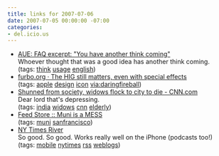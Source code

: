 ```yaml
---
title: links for 2007-07-06
date: 2007-07-05 00:00:00 -07:00
categories:
- del.icio.us
---
```


<ul class="delicious">
    <li>
        <div class="delicious-link"><a href="http://alt-usage-english.org/excerpts/fxyouhav.html">AUE: FAQ excerpt: "You have another think coming"</a></div>
        <div class="delicious-extended">Whoever thought that was a good idea has another think coming.</div>
        <div class="delicious-tags">(tags: <a href="http://del.icio.us/torrez/think">think</a> <a href="http://del.icio.us/torrez/usage">usage</a> <a href="http://del.icio.us/torrez/english">english</a>)</div>
    </li>
    <li>
        <div class="delicious-link"><a href="http://furbo.org/2007/07/03/the-hig-still-matters-even-with-special-effects/">furbo.org · The HIG still matters, even with special effects</a></div>
        <div class="delicious-tags">(tags: <a href="http://del.icio.us/torrez/apple">apple</a> <a href="http://del.icio.us/torrez/design">design</a> <a href="http://del.icio.us/torrez/icon">icon</a> <a href="http://del.icio.us/torrez/via:daringfireball">via:daringfireball</a>)</div>
    </li>
    <li>
        <div class="delicious-link"><a href="http://www.cnn.com/2007/WORLD/asiapcf/07/05/damon.india.widows/index.html">Shunned from society, widows flock to city to die - CNN.com</a></div>
        <div class="delicious-extended">Dear lord that's depressing.</div>
        <div class="delicious-tags">(tags: <a href="http://del.icio.us/torrez/india">india</a> <a href="http://del.icio.us/torrez/widows">widows</a> <a href="http://del.icio.us/torrez/cnn">cnn</a> <a href="http://del.icio.us/torrez/elderly">elderly</a>)</div>
    </li>
    <li>
        <div class="delicious-link"><a href="http://store.muledesign.com/shirts/muni-is-a-mess.php">Feed Store :: Muni is a MESS</a></div>
        <div class="delicious-tags">(tags: <a href="http://del.icio.us/torrez/muni">muni</a> <a href="http://del.icio.us/torrez/sanfrancisco">sanfrancisco</a>)</div>
    </li>
    <li>
        <div class="delicious-link"><a href="http://nytimesriver.com/">NY Times River</a></div>
        <div class="delicious-extended">So good. So good. Works really well on the iPhone (podcasts too!)</div>
        <div class="delicious-tags">(tags: <a href="http://del.icio.us/torrez/mobile">mobile</a> <a href="http://del.icio.us/torrez/nytimes">nytimes</a> <a href="http://del.icio.us/torrez/rss">rss</a> <a href="http://del.icio.us/torrez/weblogs">weblogs</a>)</div>
    </li>
</ul>
